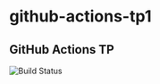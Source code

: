 # github-actions-tp1

## GitHub Actions TP 
 
![Build Status](https://github.com/Oceane86/github-actions-tp1/actions/workflows/badge.yml/badge.svg) 
